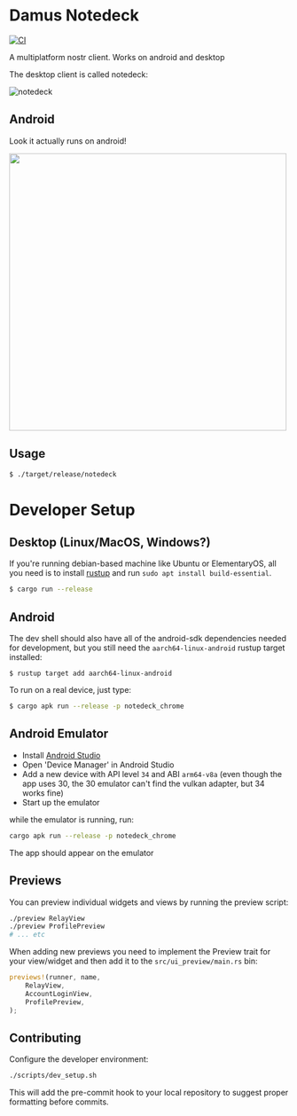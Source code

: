 # Damus Notedeck

[![CI](https://github.com/damus-io/notedeck/actions/workflows/rust.yml/badge.svg)](https://github.com/damus-io/notedeck/actions/workflows/rust.yml)

A multiplatform nostr client. Works on android and desktop

The desktop client is called notedeck:

![notedeck](https://cdn.jb55.com/s/6130555f03db55b2.png)

## Android

Look it actually runs on android!

<img src="https://cdn.jb55.com/s/bebeeadf7001fae1.png" height="500px" />

## Usage

```bash
$ ./target/release/notedeck
```

# Developer Setup

## Desktop (Linux/MacOS, Windows?)

If you're running debian-based machine like Ubuntu or ElementaryOS, all you need is to install [rustup] and run `sudo apt install build-essential`.

```bash
$ cargo run --release 
```

## Android

The dev shell should also have all of the android-sdk dependencies needed for development, but you still need the `aarch64-linux-android` rustup target installed:

```
$ rustup target add aarch64-linux-android
```

To run on a real device, just type:

```bash
$ cargo apk run --release -p notedeck_chrome
```

## Android Emulator

- Install [Android Studio](https://developer.android.com/studio)
- Open 'Device Manager' in Android Studio
- Add a new device with API level `34` and ABI `arm64-v8a` (even though the app uses 30, the 30 emulator can't find the vulkan adapter, but 34 works fine)
- Start up the emulator

while the emulator is running, run:

```bash
cargo apk run --release -p notedeck_chrome
```

The app should appear on the emulator

[direnv]: https://direnv.net/

## Previews

You can preview individual widgets and views by running the preview script:

```bash
./preview RelayView
./preview ProfilePreview
# ... etc
```

When adding new previews you need to implement the Preview trait for your
view/widget and then add it to the `src/ui_preview/main.rs` bin:

```rust
previews!(runner, name,
    RelayView,
    AccountLoginView,
    ProfilePreview,
);
```


## Contributing

Configure the developer environment:

```bash
./scripts/dev_setup.sh
```

This will add the pre-commit hook to your local repository to suggest proper formatting before commits.

[rustup]: https://rustup.rs/


